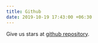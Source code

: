 ```yaml
---
title: Github
date: 2019-10-19 17:43:00 +06:30
---
```


Give us stars at [github repository](https://github.com/thantthet/keymagic).